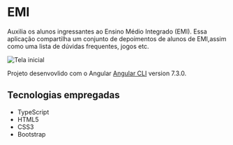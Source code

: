 # EMI
Auxilia os alunos ingressantes ao Ensino Médio Integrado (EMI). Essa aplicação compartilha um conjunto de depoimentos de alunos de EMI,assim como uma lista de dúvidas frequentes, jogos etc.

![Tela inicial](https://uploaddeimagens.com.br/images/002/698/997/original/emi1.png?1591725296)

Projeto desenvovlido com o Angular [Angular CLI](https://github.com/angular/angular-cli) version 7.3.0.

## Tecnologias empregadas

* TypeScript
* HTML5
* CSS3
* Bootstrap

